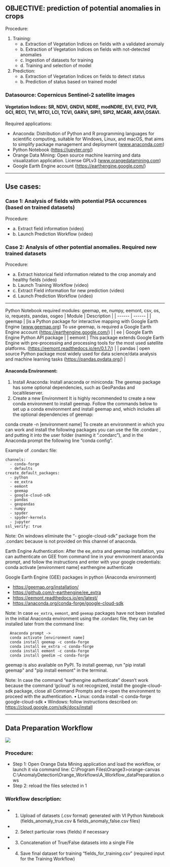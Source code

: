 ## OBJECTIVE: prediction of potential anomalies in crops

Procedure: 
1.	Training: 
      - a.	Extraction of Vegetation Indices on fields with a validated anomaly
      - b.	Extraction of Vegetation Indices on fields with not-detected anomalies
      - c.	Ingestion of datasets for training
      - d.	Training and selection of model
2.	Prediction:
      - a.	Extraction of Vegetation Indices on fields to detect status
      - b.	Prediction of status based on trained model

### Datasource: Copernicus Sentinel-2 satellite images
#### Vegetation Indices: SR, NDVI, GNDVI, NDRE, modNDRE, EVI, EVI2, PVR, GCI, RECI, TVI, MTCI, LCI, TCVI, GARVI, SIPI1, SIPI2, MCARI, ARVI,OSAVI.

Required applications:
+ Anaconda: Distribution of Python and R programming languages for scientific computing, suitable for Windows, Linux, and macOS, that aims to simplify package management and deployment (www.anaconda.com)
+ Python Notebook (https://jupyter.org/)
+ Orange Data Mining: Open source machine learning and data visualization application. License GPLv3 (www.orangedatamining.com)
+ Google Earth Engine account (https://earthengine.google.com/)

----

## Use cases:
### Case 1: Analysis of fields with potential PSA occurences (based on trained datasets)
Procedure:
  - a.	Extract field information (video)
  - b.	Launch Prediction Workflow (video)

### Case 2: Analysis of other potential anomalies. Required new trained datasets
Procedure: 
+ a.	Extract historical field information related to the crop anomaly and healthy fields (video)
+ b.	Launch Training Workflow (video)
+ c.	Extract Field information for new prediction (video)
+ d.	Launch Prediction Workflow (video)

----

Python Notebook required modules: geemap, ee, numpy, eemont, csv, os, io, requests, pandas, osgeo
| Module | Description |
| ------ | ------ |
| geemap | [is a Python package for interactive mapping with Google Earth Engine (www.geemap.org) To use geemap, is required a Google Earth Engine account (https://earthengine.google.com/) |
| ee | Google Earth Engine Python API package |
| eemont | This package extends Google Earth Engine with pre-processing and processing tools for the most used satellite platforms. (https://eemont.readthedocs.io/en/0.1.7/) |
| pandas | open source Python package most widely used for data science/data analysis and machine learning tasks (https://pandas.pydata.org/) |


#### Anaconda Environment: 
1)	Install Anaconda:
Install anaconda or miniconda: The geemap package has some optional dependencies, such as GeoPandas and localtileserver. 
2)	Create a new Environment
It is highly recommended to create a new conda environment to install geemap. Follow the commands below to set up a conda environment and install geemap and, which includes all the optional dependencies of geemap:

conda create -n [environment name]
To create an environment in which you can work and install the following packages you can use the file .condarc , and putting it into the user folder (naming it “.condarc”), and in the Anaconda prompt the following line “conda config”. 

Example of .condarc file:

    channels:
      - conda-forge
      - defaults
    create_default_packages:
      - python
      - ee_extra
      - eemont
      - geemap
      - google-cloud-sdk
      - pandas 
      - geopandas
      - numpy
      - spyder
      - spyder-kernels
      - jupyter
    ssl_verify: true

Note: On windows eliminate the “- google-cloud-sdk” package from the .condarc because is not provided on this channel of anaconda.

Earth Engine Authentication:
After the ee_extra and geemap installation, you can authenticate on GEE from command line in your environment anaconda prompt, and follow the instructions and enter with your google credentials:
   conda activate [environment name]
   earthengine authenticate

Google Earth Engine (GEE) packages in python (Anaconda environment)
- https://geemap.org/installation/
- https://github.com/r-earthengine/ee_extra
- https://eemont.readthedocs.io/en/latest/
- https://anaconda.org/conda-forge/google-cloud-sdk

Note: In case `ee_extra`, `eemont`, and `geemap` packages have not been installed in the initial Anaconda environment using the .condarc file, they can be installed later from the command line:

      Anaconda prompt -> 
      conda activate [environment name]
      conda install geemap -c conda-forge
      conda install ee_extra -c conda-forge
      conda install eemont -c conda-forge
      conda install geedim –c conda-forge

geemap is also available on PyPI. To install geemap, run "pip install geemap" and "pip install eemont" in the terminal.
                
Note: In case the command “earthengine authenticate” doesn’t work because the command ‘gcloud’ is not recognized, install the google-cloud-sdk package, close all Command Prompts and re-open the environment to proceed with the authentication. 
•	Linux: conda install -c conda-forge google-cloud-sdk
•	Windows: follow instructions described on: https://cloud.google.com/sdk/docs/install

---

## Data Preparation Workflow

![](http://github.com/silexclouds/CropAnomaly/blob/main/images/DataPreparation_workflow.png)

### Procedure:
+ Step 1: Open Orange Data Mining application and load the workflow, or launch it via command line:
C:\Program Files\Orange3>orange-canvas C:\AnomalyDetection\Orange_Workflows\A_Workflow_dataPreparation.ows
+ Step 2: reload the files selected in 1
### Workflow description:
+ 1. Upload of datasets (.csv format) generated with VI Python Notebook (fields_anomaly_true.csv & fields_anomaly_false.csv files)
+ 2. Select particular rows (fields) if necessary
+ 3. Concatenation of True/False datasets into a single File
+ 4. Save final dataset for training “fields_for_training.csv” (required input for the Training Workflow)

